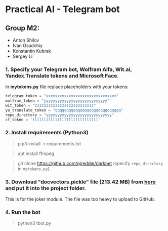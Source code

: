 # Practical AI - Telegram bot
## Group M2:
* Anton Shilov
* Ivan Osadchiy
* Konstantin Kubrak
* Sergey Li
### 1. Specify your Telegram bot, Wolfram Alfa, Wit.ai, Yandex.Translate tokens and Microsoft Face.
In **mytokens.py** file replace placeholders with your tokens:
```python
telegram_token = "xxxxxxxxxxxxxxxxxxxxxxxxxxxxxxx"
wolfram_token = "yyyyyyyyyyyyyyyyyyyyyyyyyyyy"
wit_token = "zzzzzzzzzzzzzzzzzzzzzzzzzz"
ya_translate_token = "qqqqqqqqqqqqqqqqqqqqqqqqqqqqq"
repo_directory = "yyyyyyyyyyyyyyyyyyyyyyyyyyyyy"
cf_token = 'lllllllllllllllllllllllllllll'
```
### 2. Install requirements (Python3)
> pip3 install -r requirements.txt

> apt install ffmpeg

> git clone https://github.com/pjreddie/darknet (specify `repo_directory` in `mytokens.py`)

### 3. Download "docvectors.pickle" file (213.42 MB) from [here](https://drive.google.com/file/d/1ef1llYF35FSQhtE-xhlv3P0cBlPccrw9/view?usp=sharing) and put it into the project folder.
This is for the joker module. The file was too heavy to upload to GitHub.

### 4. Run the bot
> python3 tbot.py
